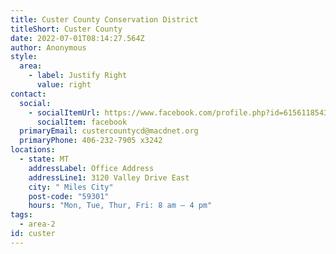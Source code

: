 ```yaml
---
title: Custer County Conservation District
titleShort: Custer County
date: 2022-07-01T08:14:27.564Z
author: Anonymous
style:
  area:
    - label: Justify Right
      value: right
contact:
  social:
    - socialItemUrl: https://www.facebook.com/profile.php?id=61561185432246
      socialItem: facebook
  primaryEmail: custercountycd@macdnet.org
  primaryPhone: 406-232-7905 x3242
locations:
  - state: MT
    addressLabel: Office Address
    addressLine1: 3120 Valley Drive East
    city: " Miles City"
    post-code: "59301"
    hours: "Mon, Tue, Thur, Fri: 8 am – 4 pm"
tags:
  - area-2
id: custer
---
```

